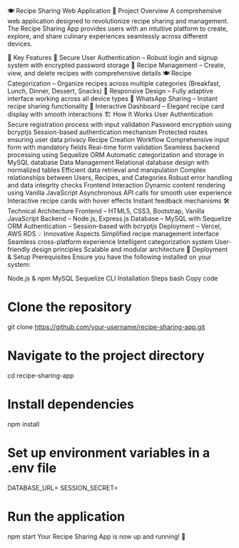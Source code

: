 🍽️ Recipe Sharing Web Application
📌 Project Overview
A comprehensive web application designed to revolutionize recipe sharing and management. The Recipe Sharing App provides users with an intuitive platform to create, explore, and share culinary experiences seamlessly across different devices.

🚀 Key Features
🔐 Secure User Authentication – Robust login and signup system with encrypted password storage
📝 Recipe Management – Create, view, and delete recipes with comprehensive details
🍽️ Recipe Categorization – Organize recipes across multiple categories (Breakfast, Lunch, Dinner, Dessert, Snacks)
📱 Responsive Design – Fully adaptive interface working across all device types
🤝 WhatsApp Sharing – Instant recipe sharing functionality
🎨 Interactive Dashboard – Elegant recipe card display with smooth interactions
🏗 How It Works
User Authentication
Secure registration process with input validation
Password encryption using bcryptjs
Session-based authentication mechanism
Protected routes ensuring user data privacy
Recipe Creation Workflow
Comprehensive input form with mandatory fields
Real-time form validation
Seamless backend processing using Sequelize ORM
Automatic categorization and storage in MySQL database
Data Management
Relational database design with normalized tables
Efficient data retrieval and manipulation
Complex relationships between Users, Recipes, and Categories
Robust error handling and data integrity checks
Frontend Interaction
Dynamic content rendering using Vanilla JavaScript
Asynchronous API calls for smooth user experience
Interactive recipe cards with hover effects
Instant feedback mechanisms
🛠️ Technical Architecture
Frontend – HTML5, CSS3, Bootstrap, Vanilla JavaScript
Backend – Node.js, Express.js
Database – MySQL with Sequelize ORM
Authentication – Session-based with bcryptjs
Deployment – Vercel, AWS RDS
💡 Innovative Aspects
Simplified recipe management interface
Seamless cross-platform experience
Intelligent categorization system
User-friendly design principles
Scalable and modular architecture
🚀 Deployment & Setup
Prerequisites
Ensure you have the following installed on your system:

Node.js & npm
MySQL
Sequelize CLI
Installation Steps
bash
Copy code
# Clone the repository
git clone https://github.com/your-username/recipe-sharing-app.git

# Navigate to the project directory
cd recipe-sharing-app

# Install dependencies
npm install

# Set up environment variables in a .env file
DATABASE_URL=<your-database-url>
SESSION_SECRET=<your-session-secret>

# Run the application
npm start
Your Recipe Sharing App is now up and running! 🎉
